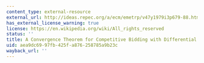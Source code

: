 ```yaml
---
content_type: external-resource
external_url: http://ideas.repec.org/a/ecm/emetrp/v47y1979i3p679-88.html
has_external_license_warning: true
license: https://en.wikipedia.org/wiki/All_rights_reserved
status: ''
title: A Convergence Theorem for Competitive Bidding with Differential Information
uid: aea9dc69-97fb-425f-a876-258785a9b23c
wayback_url: ''
---
```


